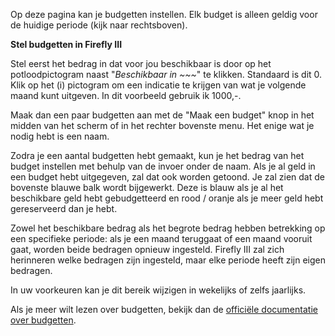 Op deze pagina kan je budgetten instellen. Elk budget is alleen geldig voor de huidige periode (kijk naar rechtsboven).

**Stel budgetten in Firefly III**

Stel eerst het bedrag in dat voor jou beschikbaar is door op het potloodpictogram naast "*Beschikbaar in ~~~*" te klikken. Standaard is dit 0. Klik op het (i) pictogram om een indicatie te krijgen van wat je volgende maand kunt uitgeven. In dit voorbeeld gebruik ik 1000,-.

Maak dan een paar budgetten aan met de "Maak een budget" knop in het midden van het scherm of in het rechter bovenste menu. Het enige wat je nodig hebt is een naam.

Zodra je een aantal budgetten hebt gemaakt, kun je het bedrag van het budget instellen met behulp van de invoer onder de naam. Als je al geld in een budget hebt uitgegeven, zal dat ook worden getoond. Je zal zien dat de bovenste blauwe balk wordt bijgewerkt. Deze is blauw als je al het beschikbare geld hebt gebudgetteerd en rood / oranje als je meer geld hebt gereserveerd dan je hebt.

Zowel het beschikbare bedrag als het begrote bedrag hebben betrekking op een specifieke periode: als je een maand teruggaat of een maand vooruit gaat, worden beide bedragen opnieuw ingesteld. Firefly III zal zich herinneren welke bedragen zijn ingesteld, maar elke periode heeft zijn eigen bedragen.

In uw voorkeuren kan je dit bereik wijzigen in wekelijks of zelfs jaarlijks.

Als je meer wilt lezen over budgetten, bekijk dan de [officiële documentatie over budgetten](https://firefly-iii.readthedocs.io/en/latest/concepts/budgets.html).